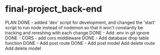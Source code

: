 # final-project_back-end

PLAN
DONE -  added 'dev' script for development, and changed the 'start' script to run node instead of nodemon so that it won't constantly be tracking and rereshing with each change
DONE - Add .env in git ignore
DONE - CORS - add cors middleware
DONE - Add database drop table function 
DONE - Add post route
DONE - Add post model
Add delete route
Add delete model
